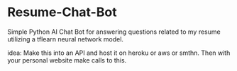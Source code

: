 # Resume-Chat-Bot
Simple Python AI Chat Bot for answering questions related to my resume  utilizing a tflearn neural network model.

idea: Make this into an API and host it on heroku or aws or smthn. Then with your personal website make calls to this.
